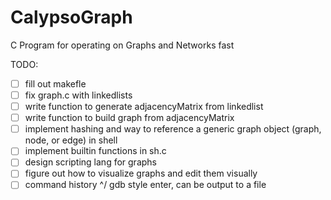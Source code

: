# CalypsoGraph

C Program for operating on Graphs and Networks fast

TODO:
- [ ] fill out makefle
- [ ] fix graph.c with linkedlists
- [ ] write function to generate adjacencyMatrix from linkedlist
- [ ] write function to build graph from adjacencyMatrix
- [ ] implement hashing and way to reference a generic graph object (graph, node, or edge) in shell
- [ ] implement builtin functions in sh.c
- [ ] design scripting lang for graphs
- [ ] figure out how to visualize graphs and edit them visually
- [ ] command history ^/ gdb style enter, can be output to a file
